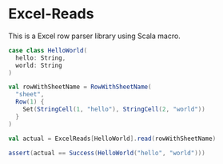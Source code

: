 Excel-Reads
============================

This is a Excel row parser library using Scala macro.

```scala
case class HelloWorld(
  hello: String,
  world: String
)

val rowWithSheetName = RowWithSheetName(
  "sheet",
  Row(1) {
    Set(StringCell(1, "hello"), StringCell(2, "world"))
  }
)

val actual = ExcelReads[HelloWorld].read(rowWithSheetName)

assert(actual == Success(HelloWorld("hello", "world")))
```

